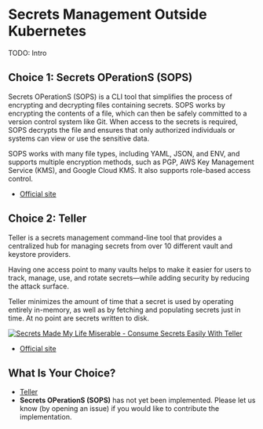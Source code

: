 # Secrets Management Outside Kubernetes

TODO: Intro

## Choice 1: Secrets OPerationS (SOPS)

Secrets OPerationS (SOPS) is a CLI tool that simplifies the process of encrypting and decrypting files containing secrets. SOPS works by encrypting the contents of a file, which can then be safely committed to a version control system like Git. When access to the secrets is required, SOPS decrypts the file and ensures that only authorized individuals or systems can view or use the sensitive data.

SOPS works with many file types, including YAML, JSON, and ENV, and supports multiple encryption methods, such as PGP, AWS Key Management Service (KMS), and Google Cloud KMS. It also supports role-based access control.

* [Official site](https://getsops.io)

## Choice 2: Teller

Teller is a secrets management command-line tool that provides a centralized hub for managing secrets from over 10 different vault and keystore providers. 

Having one access point to many vaults helps to make it easier for users to track, manage, use, and rotate secrets—while adding security by reducing the attack surface. 

Teller minimizes the amount of time that a secret is used by operating entirely in-memory, as well as by fetching and populating secrets just in time. At no point are secrets written to disk. 

[![Secrets Made My Life Miserable - Consume Secrets Easily With Teller](https://img.youtube.com/vi/Vcjz-YM3uLQ/0.jpg)](https://youtu.be/Vcjz-YM3uLQ)
* [Official site](https://tlr.dev)

## What Is Your Choice?

* [Teller](teller.md)
* **Secrets OPerationS (SOPS)** has not yet been implemented. Please let us know (by opening an issue) if you would like to contribute the implementation.
